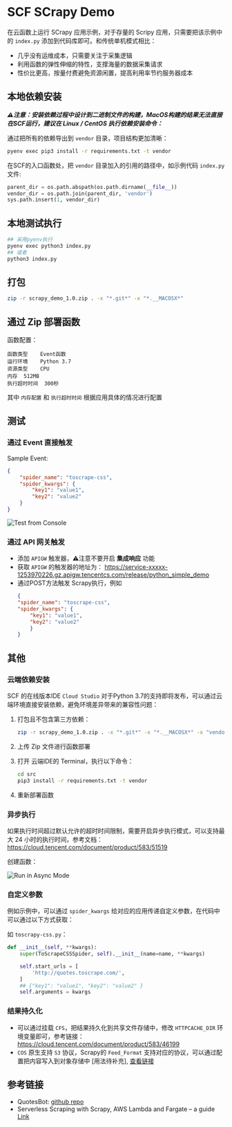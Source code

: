 # SCF SCrapy Demo

在云函数上运行 SCrapy 应用示例，对于存量的 Scripy 应用，只需要把该示例中的 `index.py` 添加到代码库即可。和传统单机模式相比：

- 几乎没有运维成本，只需要关注于采集逻辑
- 利用函数的弹性伸缩的特性，支撑海量的数据采集请求
- 性价比更高，按量付费避免资源闲置，提高利用率节约服务器成本

## 本地依赖安装

***⚠️注意：安装依赖过程中设计到二进制文件的构建，MacOS构建的结果无法直接在SCF运行，建议在 Linux / CentOS 执行依赖安装命令：***

通过把所有的依赖导出到 `vendor` 目录，项目结构更加清晰：

```bash
pyenv exec pip3 install -r requirements.txt -t vendor
```

在SCF的入口函数处，把 `vendor` 目录加入的引用的路径中，如示例代码 `index.py` 文件:

```python
parent_dir = os.path.abspath(os.path.dirname(__file__))
vendor_dir = os.path.join(parent_dir, 'vendor')
sys.path.insert(1, vendor_dir)
```

## 本地测试执行

```bash
## 采用pyenv执行
pyenv exec python3 index.py
## 或者
python3 index.py
```
## 打包

```bash
zip -r scrapy_demo_1.0.zip . -x "*.git*" -x "*.__MACOSX*"
```

## 通过 Zip 部署函数

函数配置：

```
函数类型	Event函数
运行环境	Python 3.7
资源类型	CPU
内存	512MB
执行超时时间	300秒
```
其中 `内存配置` 和 `执行超时时间` 根据应用具体的情况进行配置

## 测试

### 通过 Event 直接触发

Sample Event:
```json
{
    "spider_name": "toscrape-css",
    "spider_kwargs": {
        "key1": "value1",
        "key2": "value2"
    } 
}
```

![Test from Console](https://user-images.githubusercontent.com/251222/160966810-9ee929cf-9f3f-4e5c-a4be-013ba43ad30d.png)

### 通过 API 网关触发

- 添加 `APIGW` 触发器，⚠️注意不要开启 **集成响应** 功能
- 获取 `APIGW` 的触发器的地址为：
https://service-xxxxx-1253970226.gz.apigw.tencentcs.com/release/python_simple_demo
- 通过POST方法触发 Scrapy执行，例如
    ```json
    {
    "spider_name": "toscrape-css",
    "spider_kwargs": {
        "key1": "value1",
        "key2": "value2"
        }
    }
    ```

## 其他

### 云端依赖安装

SCF 的在线版本IDE `Cloud Studio` 对于Python 3.7的支持即将发布，可以通过云端环境直接安装依赖，避免环境差异带来的兼容性问题：

1. 打包且不包含第三方依赖：

    ```bash
    zip -r scrapy_demo_1.0.zip . -x "*.git*" -x "*.__MACOSX*" -x "vendor"
    ```
2. 上传 Zip 文件进行函数部署
3. 打开 云端IDE的 Terminal，执行以下命令：

    ```bash
    cd src
    pip3 install -r requirements.txt -t vendor
    ```
4. 重新部署函数

### 异步执行

如果执行时间超过默认允许的超时时间限制，需要开启异步执行模式，可以支持最大 24 小时的执行时间，参考文档：https://cloud.tencent.com/document/product/583/51519

创建函数：

![Run in Async Mode](https://user-images.githubusercontent.com/251222/160980864-05f281ed-0cd3-40ac-a091-1ac46f6149b2.png)

### 自定义参数

例如示例中，可以通过 `spider_kwargs` 给对应的应用传递自定义参数，在代码中可以通过以下方式获取：

如 `toscrapy-css.py`：

```python
def __init__(self, **kwargs):
    super(ToScrapeCSSSpider, self).__init__(name=name, **kwargs)

    self.start_urls = [
        'http://quotes.toscrape.com/',
    ]
    ## {"key1": "value1", "key2": "value2" } 
    self.arguments = kwargs
```

### 结果持久化

- 可以通过挂载 `CFS`，把结果持久化到共享文件存储中，修改 `HTTPCACHE_DIR` 环境变量即可，参考链接：https://cloud.tencent.com/document/product/583/46199
- `COS` 原生支持 `S3` 协议，Scrapy的 `Feed_Format` 支持对应的协议，可以通过配置把内容写入到对象存储中 [用法待补充], [查看链接](https://docs.scrapy.org/en/latest/topics/feed-exports.html#topics-feed-storage-s3)

## 参考链接

- QuotesBot: [github repo](https://github.com/scrapinghub/spidyquotes)
- Serverless Scraping with Scrapy, AWS Lambda and Fargate – a guide [Link](https://blog.vikfand.com/posts/scrapy-fargate-sls-guide/)
